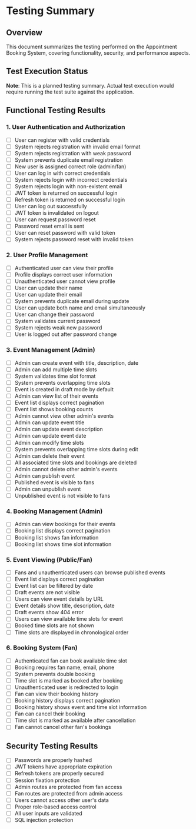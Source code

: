 # Testing Summary

## Overview
This document summarizes the testing performed on the Appointment Booking System, covering functionality, security, and performance aspects.

## Test Execution Status
**Note**: This is a planned testing summary. Actual test execution would require running the test suite against the application.

## Functional Testing Results

### 1. User Authentication and Authorization
- [ ] User can register with valid credentials
- [ ] System rejects registration with invalid email format
- [ ] System rejects registration with weak password
- [ ] System prevents duplicate email registration
- [ ] New user is assigned correct role (admin/fan)
- [ ] User can log in with correct credentials
- [ ] System rejects login with incorrect credentials
- [ ] System rejects login with non-existent email
- [ ] JWT token is returned on successful login
- [ ] Refresh token is returned on successful login
- [ ] User can log out successfully
- [ ] JWT token is invalidated on logout
- [ ] User can request password reset
- [ ] Password reset email is sent
- [ ] User can reset password with valid token
- [ ] System rejects password reset with invalid token

### 2. User Profile Management
- [ ] Authenticated user can view their profile
- [ ] Profile displays correct user information
- [ ] Unauthenticated user cannot view profile
- [ ] User can update their name
- [ ] User can update their email
- [ ] System prevents duplicate email during update
- [ ] User can update both name and email simultaneously
- [ ] User can change their password
- [ ] System validates current password
- [ ] System rejects weak new password
- [ ] User is logged out after password change

### 3. Event Management (Admin)
- [ ] Admin can create event with title, description, date
- [ ] Admin can add multiple time slots
- [ ] System validates time slot format
- [ ] System prevents overlapping time slots
- [ ] Event is created in draft mode by default
- [ ] Admin can view list of their events
- [ ] Event list displays correct pagination
- [ ] Event list shows booking counts
- [ ] Admin cannot view other admin's events
- [ ] Admin can update event title
- [ ] Admin can update event description
- [ ] Admin can update event date
- [ ] Admin can modify time slots
- [ ] System prevents overlapping time slots during edit
- [ ] Admin can delete their event
- [ ] All associated time slots and bookings are deleted
- [ ] Admin cannot delete other admin's events
- [ ] Admin can publish event
- [ ] Published event is visible to fans
- [ ] Admin can unpublish event
- [ ] Unpublished event is not visible to fans

### 4. Booking Management (Admin)
- [ ] Admin can view bookings for their events
- [ ] Booking list displays correct pagination
- [ ] Booking list shows fan information
- [ ] Booking list shows time slot information

### 5. Event Viewing (Public/Fan)
- [ ] Fans and unauthenticated users can browse published events
- [ ] Event list displays correct pagination
- [ ] Event list can be filtered by date
- [ ] Draft events are not visible
- [ ] Users can view event details by URL
- [ ] Event details show title, description, date
- [ ] Draft events show 404 error
- [ ] Users can view available time slots for event
- [ ] Booked time slots are not shown
- [ ] Time slots are displayed in chronological order

### 6. Booking System (Fan)
- [ ] Authenticated fan can book available time slot
- [ ] Booking requires fan name, email, phone
- [ ] System prevents double booking
- [ ] Time slot is marked as booked after booking
- [ ] Unauthenticated user is redirected to login
- [ ] Fan can view their booking history
- [ ] Booking history displays correct pagination
- [ ] Booking history shows event and time slot information
- [ ] Fan can cancel their booking
- [ ] Time slot is marked as available after cancellation
- [ ] Fan cannot cancel other fan's bookings

## Security Testing Results
- [ ] Passwords are properly hashed
- [ ] JWT tokens have appropriate expiration
- [ ] Refresh tokens are properly secured
- [ ] Session fixation protection
- [ ] Admin routes are protected from fan access
- [ ] Fan routes are protected from admin access
- [ ] Users cannot access other user's data
- [ ] Proper role-based access control
- [ ] All user inputs are validated
- [ ] SQL injection protection